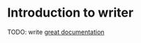 # Introduction to writer

TODO: write [great documentation](http://jacobian.org/writing/what-to-write/)
